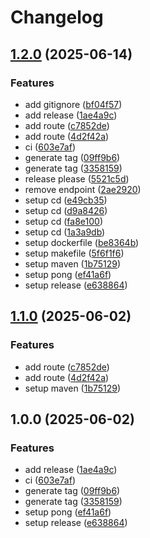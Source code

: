 # Changelog

## [1.2.0](https://github.com/tchainaf/java-ping/compare/v1.1.0...v1.2.0) (2025-06-14)


### Features

* add gitignore ([bf04f57](https://github.com/tchainaf/java-ping/commit/bf04f579c31919b0fe3110d90a892445ab69f7c4))
* add release ([1ae4a9c](https://github.com/tchainaf/java-ping/commit/1ae4a9cc45e3b690becc0a748adb90db3223baf1))
* add route ([c7852de](https://github.com/tchainaf/java-ping/commit/c7852def1b11e3262cdb1df55b063c6874eb1afd))
* add route ([4d2f42a](https://github.com/tchainaf/java-ping/commit/4d2f42a8670dcc3a84131c2f2ddbc64437393904))
* ci ([603e7af](https://github.com/tchainaf/java-ping/commit/603e7af46958b74025d1205e40bb8ca85852ff4e))
* generate tag ([09ff9b6](https://github.com/tchainaf/java-ping/commit/09ff9b69a2063d8fccc6e5171b9a690705ea9e16))
* generate tag ([3358159](https://github.com/tchainaf/java-ping/commit/3358159700873408fc5c4fd53a2aa174ce2d1617))
* release please ([5521c5d](https://github.com/tchainaf/java-ping/commit/5521c5d6b2807a1c952eb28f85c4af943743f870))
* remove endpoint ([2ae2920](https://github.com/tchainaf/java-ping/commit/2ae2920cae22a4759944ce0dcde0688b8bf80365))
* setup cd ([e49cb35](https://github.com/tchainaf/java-ping/commit/e49cb353723e7bebb227c04f0c0051311531101d))
* setup cd ([d9a8426](https://github.com/tchainaf/java-ping/commit/d9a8426d5121978dc74533c12186cab3db83a22f))
* setup cd ([fa8e100](https://github.com/tchainaf/java-ping/commit/fa8e1001609b32aac3bc289fd5d21a541fbc954f))
* setup cd ([1a3a9db](https://github.com/tchainaf/java-ping/commit/1a3a9dbd4947d512777bc5cb266b67f5a3c84e96))
* setup dockerfile ([be8364b](https://github.com/tchainaf/java-ping/commit/be8364b8ff65d839734e5a055289bf83ddc618ee))
* setup makefile ([5f6f1f6](https://github.com/tchainaf/java-ping/commit/5f6f1f69e6834bb46e9c1ea2343215417cf84094))
* setup maven ([1b75129](https://github.com/tchainaf/java-ping/commit/1b7512993630a5dcf5232d0f442a9abe2c5aad0b))
* setup pong ([ef41a6f](https://github.com/tchainaf/java-ping/commit/ef41a6f1f76565ca6b628a70ff4ccc8f69648e1c))
* setup release ([e638864](https://github.com/tchainaf/java-ping/commit/e638864a9c14444d4a48c082625fb2c1ce593334))

## [1.1.0](https://github.com/acnaweb/java-ping/compare/v1.0.0...v1.1.0) (2025-06-02)


### Features

* add route ([c7852de](https://github.com/acnaweb/java-ping/commit/c7852def1b11e3262cdb1df55b063c6874eb1afd))
* add route ([4d2f42a](https://github.com/acnaweb/java-ping/commit/4d2f42a8670dcc3a84131c2f2ddbc64437393904))
* setup maven ([1b75129](https://github.com/acnaweb/java-ping/commit/1b7512993630a5dcf5232d0f442a9abe2c5aad0b))

## 1.0.0 (2025-06-02)


### Features

* add release ([1ae4a9c](https://github.com/acnaweb/java-ping/commit/1ae4a9cc45e3b690becc0a748adb90db3223baf1))
* ci ([603e7af](https://github.com/acnaweb/java-ping/commit/603e7af46958b74025d1205e40bb8ca85852ff4e))
* generate tag ([09ff9b6](https://github.com/acnaweb/java-ping/commit/09ff9b69a2063d8fccc6e5171b9a690705ea9e16))
* generate tag ([3358159](https://github.com/acnaweb/java-ping/commit/3358159700873408fc5c4fd53a2aa174ce2d1617))
* setup pong ([ef41a6f](https://github.com/acnaweb/java-ping/commit/ef41a6f1f76565ca6b628a70ff4ccc8f69648e1c))
* setup release ([e638864](https://github.com/acnaweb/java-ping/commit/e638864a9c14444d4a48c082625fb2c1ce593334))
